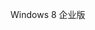 <Token xmlns:xlink="http://www.w3.org/1999/xlink">Windows 8 企业版</Token>

<!--HONumber=Jul16_HO3-->


